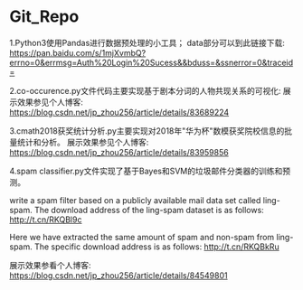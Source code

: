 # Git_Repo

1.Python3使用Pandas进行数据预处理的小工具；
data部分可以到此链接下载: https://pan.baidu.com/s/1mjXvmbQ?errno=0&errmsg=Auth%20Login%20Sucess&&bduss=&ssnerror=0&traceid=

2.co-occurence.py文件代码主要实现基于剧本分词的人物共现关系的可视化: 展示效果参见个人博客: https://blog.csdn.net/jp_zhou256/article/details/83689224

3.cmath2018获奖统计分析.py主要实现对2018年"华为杯"数模获奖院校信息的批量统计和分析。 展示效果参见个人博客: https://blog.csdn.net/jp_zhou256/article/details/83959856

4.spam classifier.py文件实现了基于Bayes和SVM的垃圾邮件分类器的训练和预测。

write a spam filter based on a publicly available mail data set called ling-spam. The download address of the ling-spam dataset is as follows: http://t.cn/RKQBl9c

Here we have extracted the same amount of spam and non-spam from ling-spam. The specific download address is as follows: http://t.cn/RKQBkRu

展示效果参看个人博客: https://blog.csdn.net/jp_zhou256/article/details/84549801
